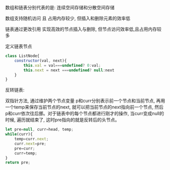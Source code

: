 数组和链表分别代表的是: 连续空间存储和分散空间存储

数组支持随机访问 且 占用内存较少, 但插入和删除元素的效率低

链表通过更改引用 实现高效的节点插入与删除, 但节点访问效率低,且占用内存较多



定义链表节点

```javascript
class ListNode{
	constructor(val, next){
		this.val = val===undefined? 0:val;
		this.next = next ===undefined? null:next
	}
}
```



反转链表:

双指针方法, 通过维护两个节点变量 p和curr分别表示前一个节点和当前节点, 再用一个temp来保存当前节点的next, 就可以把当前节点的next指向前一个节点, 然后p和curr依次往后挪。对于链表中的每个节点都进行刚才的操作, 当curr变成null的时候, 遍历就结束了, 这时pre指向的就是反转后的头节点。

```javascript
let pre=null, curr=head, temp;
while(curr){
    temp=curr.next;
    curr.next=pre;
    pre=curr;
    curr=temp;
}
return pre;
```

